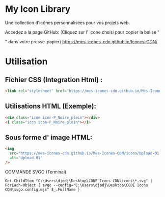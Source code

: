 # My Icon Library

Une collection d'icônes personnalisées pour vos projets web.

Accedez a la page GitHub: 
(Cliquez sur l' icone choisi pour copier la balise "<div></div>" dans votre presse-papier)
https://mes-icones-cdn.github.io/Icones-CDN/

# Utilisation

## Fichier CSS (Integration Html) :

```html
<link rel="stylesheet" href="https://mes-icones-cdn.github.io/Mes-Icones-CDN/styles/iconsCDN.css" />
```

## Utilisations HTML (Exemple):

```html
<div class="icon icon-P_Noire_plein"></div>
<i class="icon icon-P_Noire_plein"></i>
```

## Sous forme d' image HTML:

```html
<img
  src="https://mes-icones-cdn.github.io/Mes-Icones-CDN/icons/Upload-01.svg"
  alt="Upload-01"
/>
```

COMMANDE SVGO (Terminal)

```
Get-ChildItem "C:\Users\djodj\Desktop\CODE Icons CDN\icons\*.svg" | ForEach-Object { svgo --config="C:\Users\djodj\Desktop\CODE Icons CDN\svgo.config.mjs" $_.FullName }
```
